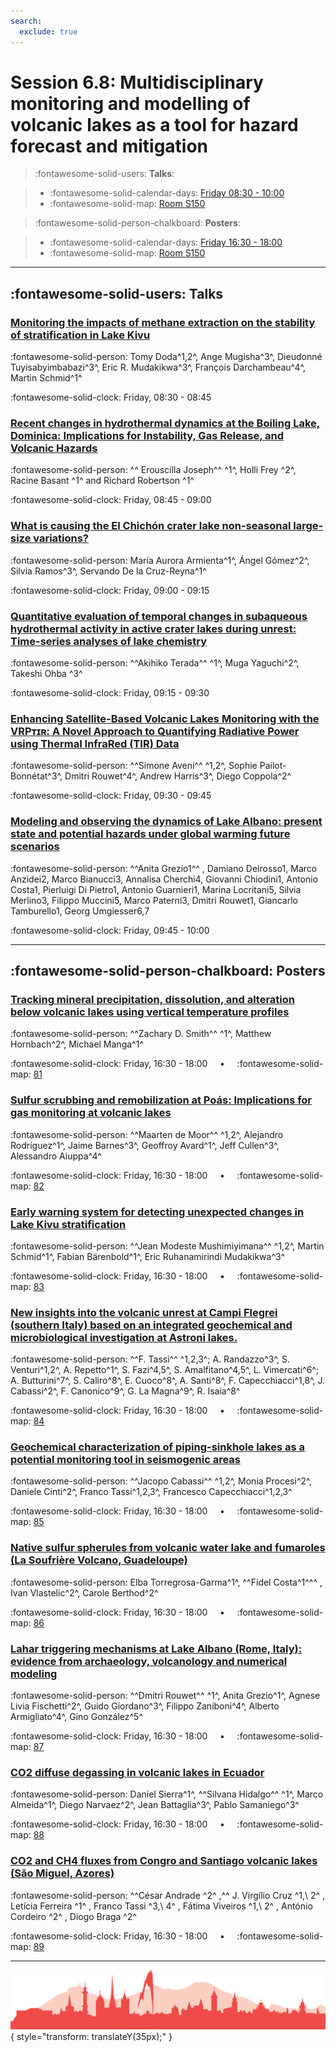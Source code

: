 ```yaml
---
search:
  exclude: true
---
```


# Session 6.8: Multidisciplinary monitoring and modelling of volcanic lakes as a tool for hazard forecast and mitigation

> :fontawesome-solid-users: **Talks**:

> - :fontawesome-solid-calendar-days: [Friday 08:30 - 10:00](../sessions_comparison.md#__tabbed_4_1)
> - :fontawesome-solid-map: [Room S150](../maps_venue.md#__tabbed_1_2)

> :fontawesome-solid-person-chalkboard: **Posters**:

> - :fontawesome-solid-calendar-days: [Friday 16:30 - 18:00](../sessions_comparison.md#__tabbed_4_6)
> - :fontawesome-solid-map: [Room S150](../maps_venue.md#__tabbed_1_2)

---

## :fontawesome-solid-users: Talks

### [Monitoring the impacts of methane extraction on the stability of stratification in Lake Kivu](../abstracts/6-8-1.md)
:fontawesome-solid-person: Tomy Doda^1,2^, Ange Mugisha^3^, Dieudonné Tuyisabyimbabazi^3^, Eric R. Mudakikwa^3^, François Darchambeau^4^, Martin Schmid^1^

:fontawesome-solid-clock: Friday, 08:30 - 08:45

### [Recent changes in hydrothermal dynamics at the Boiling Lake, Dominica: Implications for Instability, Gas Release, and Volcanic Hazards](../abstracts/6-8-2.md)
:fontawesome-solid-person: ^^ Erouscilla Joseph^^  ^1^, Holli Frey ^2^, Racine Basant ^1^ and Richard Robertson ^1^

:fontawesome-solid-clock: Friday, 08:45 - 09:00

### [What is causing the El Chichón crater lake non-seasonal large-size variations?](../abstracts/6-8-3.md)
:fontawesome-solid-person: María Aurora Armienta^1^, Ángel Gómez^2^, Silvia Ramos^3^, Servando De la Cruz-Reyna^1^

:fontawesome-solid-clock: Friday, 09:00 - 09:15

### [Quantitative evaluation of temporal changes in subaqueous hydrothermal activity in active crater lakes during unrest: Time-series analyses of lake chemistry](../abstracts/6-8-4.md)
:fontawesome-solid-person: ^^Akihiko Terada^^ ^1^, Muga Yaguchi^2^, Takeshi Ohba ^3^

:fontawesome-solid-clock: Friday, 09:15 - 09:30

### [Enhancing Satellite-Based Volcanic Lakes Monitoring with the VRPᴛɪʀ: A Novel Approach to Quantifying Radiative Power using Thermal InfraRed (TIR) Data](../abstracts/6-8-5.md)
:fontawesome-solid-person: ^^Simone Aveni^^ ^1,2^, Sophie Pailot-Bonnétat^3^, Dmitri Rouwet^4^, Andrew Harris^3^, Diego Coppola^2^

:fontawesome-solid-clock: Friday, 09:30 - 09:45

### [Modeling and observing the dynamics of Lake Albano: present state and potential hazards under global warming future scenarios](../abstracts/6-8-6.md)
:fontawesome-solid-person: ^^Anita Grezio1^^ , Damiano Delrosso1, Marco Anzidei2, Marco Bianucci3, Annalisa Cherchi4, Giovanni Chiodini1, Antonio Costa1, Pierluigi Di Pietro1, Antonio Guarnieri1, Marina Locritani5, Silvia Merlino3, Filippo Muccini5, Marco Paterni3, Dmitri Rouwet1, Giancarlo Tamburello1, Georg Umgiesser6,7

:fontawesome-solid-clock: Friday, 09:45 - 10:00

---

## :fontawesome-solid-person-chalkboard: Posters

### [Tracking mineral precipitation, dissolution, and alteration below volcanic lakes using vertical temperature profiles](../abstracts/6-8-7.md)
:fontawesome-solid-person: ^^Zachary D. Smith^^ ^1^, Matthew Hornbach^2^, Michael Manga^1^

:fontawesome-solid-clock: Friday, 16:30 - 18:00  &nbsp; &nbsp; • &nbsp; &nbsp; :fontawesome-solid-map: [81](../map_poster_boards.md#friday)

### [Sulfur scrubbing and remobilization at Poás: Implications for gas monitoring at volcanic lakes](../abstracts/6-8-8.md)
:fontawesome-solid-person: ^^Maarten de Moor^^ ^1,2^, Alejandro Rodríguez^1^, Jaime Barnes^3^, Geoffroy Avard^1^, Jeff Cullen^3^, Alessandro Aiuppa^4^

:fontawesome-solid-clock: Friday, 16:30 - 18:00  &nbsp; &nbsp; • &nbsp; &nbsp; :fontawesome-solid-map: [82](../map_poster_boards.md#friday)

### [Early warning system for detecting unexpected changes in Lake Kivu stratification](../abstracts/6-8-9.md)
:fontawesome-solid-person: ^^Jean Modeste Mushimiyimana^^ ^1,2^, Martin Schmid^1^, Fabian Bärenbold^1^, Eric Ruhanamirindi Mudakikwa^3^

:fontawesome-solid-clock: Friday, 16:30 - 18:00  &nbsp; &nbsp; • &nbsp; &nbsp; :fontawesome-solid-map: [83](../map_poster_boards.md#friday)

### [New insights into the volcanic unrest at Campi Flegrei (southern Italy) based on an integrated geochemical and microbiological investigation at Astroni lakes.](../abstracts/6-8-10.md)
:fontawesome-solid-person: ^^F. Tassi^^ ^1,2,3\^; A. Randazzo^3^, S. Venturi^1,2^, A. Repetto^1^, S. Fazi^4,5^, S. Amalfitano^4,5^, L. Vimercati^6^; A. Butturini^7^, S. Caliro^8^, E. Cuoco^8^, A. Santi^8^, F. Capecchiacci^1,8^, J. Cabassi^2^, F. Canonico^9^, G. La Magna^9^, R. Isaia^8^

:fontawesome-solid-clock: Friday, 16:30 - 18:00  &nbsp; &nbsp; • &nbsp; &nbsp; :fontawesome-solid-map: [84](../map_poster_boards.md#friday)

### [Geochemical characterization of piping-sinkhole lakes as a potential monitoring tool in seismogenic areas](../abstracts/6-8-11.md)
:fontawesome-solid-person: ^^Jacopo Cabassi^^ ^1,2^, Monia Procesi^2^, Daniele Cinti^2^, Franco Tassi^1,2,3^, Francesco Capecchiacci^1,2,3^

:fontawesome-solid-clock: Friday, 16:30 - 18:00  &nbsp; &nbsp; • &nbsp; &nbsp; :fontawesome-solid-map: [85](../map_poster_boards.md#friday)

### [Native sulfur spherules from volcanic water lake and fumaroles (La Soufrière Volcano, Guadeloupe)](../abstracts/6-8-12.md)
:fontawesome-solid-person: Elba Torregrosa-Garma^1^, ^^Fidel Costa^1^^^ , Ivan Vlastelic^2^, Carole Berthod^2^

:fontawesome-solid-clock: Friday, 16:30 - 18:00  &nbsp; &nbsp; • &nbsp; &nbsp; :fontawesome-solid-map: [86](../map_poster_boards.md#friday)

### [Lahar triggering mechanisms at Lake Albano (Rome, Italy): evidence from archaeology, volcanology and numerical modeling](../abstracts/6-8-13.md)
:fontawesome-solid-person: ^^Dmitri Rouwet^^ ^1^, Anita Grezio^1^, Agnese Livia Fischetti^2^, Guido Giordano^3^, Filippo Zaniboni^4^, Alberto Armigliato^4^, Gino González^5^

:fontawesome-solid-clock: Friday, 16:30 - 18:00  &nbsp; &nbsp; • &nbsp; &nbsp; :fontawesome-solid-map: [87](../map_poster_boards.md#friday)

### [CO2 diffuse degassing in volcanic lakes in Ecuador](../abstracts/6-8-14.md)
:fontawesome-solid-person: Daniel Sierra^1^, ^^Silvana Hidalgo^^ ^1^, Marco Almeida^1^, Diego Narvaez^2^, Jean Battaglia^3^, Pablo Samaniego^3^

:fontawesome-solid-clock: Friday, 16:30 - 18:00  &nbsp; &nbsp; • &nbsp; &nbsp; :fontawesome-solid-map: [88](../map_poster_boards.md#friday)

### [CO2 and CH4 fluxes from Congro and Santiago volcanic lakes (São Miguel, Azores)](../abstracts/6-8-15.md)
:fontawesome-solid-person: ^^César Andrade ^2^ ,^^  J. Virgílio Cruz ^1,\ 2^ , Letícia Ferreira ^1^ , Franco Tassi ^3,\ 4^ , Fátima Viveiros ^1,\ 2^ , António Cordeiro ^2^ , Diogo Braga ^2^

:fontawesome-solid-clock: Friday, 16:30 - 18:00  &nbsp; &nbsp; • &nbsp; &nbsp; :fontawesome-solid-map: [89](../map_poster_boards.md#friday)

---

![Footer](../img/footer.png){  style="transform: translateY(35px);" }

